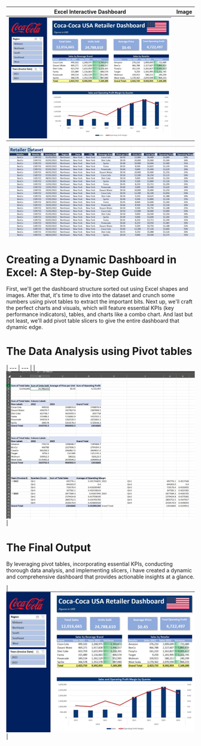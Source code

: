 
| Excel Interactive Dashboard |  Image |
| --- | --- |
| ![Dashboard](images/Dashboard.jpg) | 

 ![Data set](images/dataset.jpg)

# Creating a Dynamic Dashboard in Excel: A Step-by-Step Guide

First, we'll get the dashboard structure sorted out using Excel shapes and images. After that, it's time to dive into the dataset and crunch some numbers using pivot tables to extract the important bits. Next up, we'll craft the perfect charts and visuals, which will feature essential KPIs (key performance indicators), tables, and charts like a combo chart. And last but not least, we'll add pivot table slicers to give the entire dashboard that dynamic edge.

# The Data Analysis using Pivot tables
| --- | --- |
| ![Data Analysis](images/analysisandcalculations.jpg) |

# The Final Output

By leveraging pivot tables, incorporating essential KPIs, conducting thorough data analysis, and implementing slicers, i have created a dynamic and comprehensive dashboard that provides actionable insights at a glance.

| ![Dashboard](images/Dashboard.jpg) |
